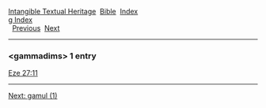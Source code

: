 [Intangible Textual Heritage](../../index)  [Bible](../index) 
[Index](index)   
[g Index](_g_)  
  [Previous](c04622)  [Next](c04624) 

------------------------------------------------------------------------

### &lt;gammadims&gt; 1 entry

[Eze 27:11](../kjv/eze027.htm#011)  

------------------------------------------------------------------------

[Next: gamul (1)](c04624)
